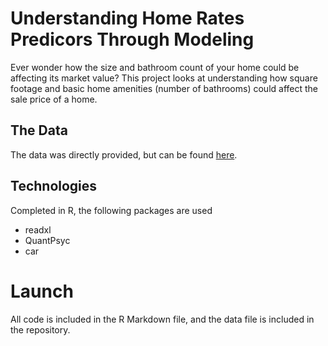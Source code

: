 # Understanding Home Rates Predicors Through Modeling

Ever wonder how the size and bathroom count of your home could be affecting its market value? This project looks at understanding how square footage and basic home amenities (number of bathrooms) could affect the sale price of a home. 

## The Data

The data was directly provided, but can be found [here](https://github.com/jckett/Square_Footage/blob/master/housing.xlsx).

## Technologies

Completed in R, the following packages are used
 - readxl
 - QuantPsyc
 - car
 
# Launch

All code is included in the R Markdown file, and the data file is included in the repository. 

